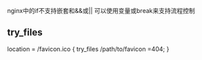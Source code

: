 nginx中的if不支持嵌套和&&或||
可以使用变量或break来支持流程控制

## try_files
location = /favicon.ico {
    try_files /path/to/favicon =404;
}